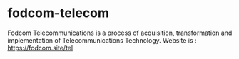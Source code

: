 # fodcom-telecom
Fodcom Telecommunications is a process of acquisition, transformation and implementation of Telecommunications Technology.
Website is :  https://fodcom.site/tel
